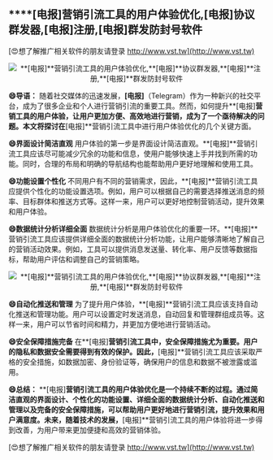 ## ****[电报]**营销引流工具的用户体验优化,**[电报]**协议群发器,**[电报]**注册,**[电报]**群发防封号软件**

[😍想了解推广相关软件的朋友请登录 http://www.vst.tw](http://www.vst.tw)

 <center><img src="https://vst.tw/MP4/tuiguang/png/0.png" alt="**[电报]**营销引流工具的用户体验优化,**[电报]**协议群发器,**[电报]**注册,**[电报]**群发防封号软件"></center>

**😄导语：**
随着社交媒体的迅速发展，**[电报]**（Telegram）作为一种新兴的社交平台，成为了很多企业和个人进行营销引流的重要工具。然而，如何提升**[电报]**营销工具的用户体验，让用户更加方便、高效地进行营销，成为了一个亟待解决的问题。本文将探讨在**[电报]**营销引流工具中进行用户体验优化的几个关键方面。

**😄界面设计简洁直观**
用户体验的第一步是界面设计简洁直观。**[电报]**营销引流工具应该尽可能减少冗余的功能和信息，使用户能够快速上手并找到所需的功能。同时，合理的布局和明确的导航结构也能帮助用户更好地理解和使用工具。

**😄功能设置个性化**
不同用户有不同的营销需求，因此，**[电报]**营销引流工具应提供个性化的功能设置选项。例如，用户可以根据自己的需要选择推送消息的频率、目标群体和推送方式等。这样一来，用户可以更好地控制营销活动，提升效果和用户体验。

**😄数据统计分析详细全面**
数据统计分析是用户体验优化的重要一环。**[电报]**营销引流工具应该提供详细全面的数据统计分析功能，让用户能够清晰地了解自己的营销活动效果。例如，工具可以提供消息发送量、转化率、用户反馈等数据指标，帮助用户评估和调整自己的营销策略。

 <center><img src="https://vst.tw/MP4/tuiguang/png/6.png" alt="**[电报]**营销引流工具的用户体验优化,**[电报]**协议群发器,**[电报]**注册,**[电报]**群发防封号软件"></center>

**😄自动化推送和管理**
为了提升用户体验，**[电报]**营销引流工具应该支持自动化推送和管理功能。用户可以设置定时发送消息，自动回复和管理群组成员等。这样一来，用户可以节省时间和精力，并更加方便地进行营销活动。

**😄安全保障措施完备**
在**[电报]**营销引流工具中，安全保障措施尤为重要。用户的隐私和数据安全需要得到有效的保护。因此，**[电报]**营销引流工具应该采取严格的安全措施，如数据加密、身份验证等，确保用户的信息和数据不被泄露或滥用。

**😄总结：**
**[电报]**营销引流工具的用户体验优化是一个持续不断的过程。通过简洁直观的界面设计、个性化的功能设置、详细全面的数据统计分析、自动化推送和管理以及完备的安全保障措施，可以帮助用户更好地进行营销引流，提升效果和用户满意度。未来，随着技术的发展，**[电报]**营销引流工具的用户体验将进一步得到改善，为用户带来更加便捷和高效的营销体验。

[😍想了解推广相关软件的朋友请登录 http://www.vst.tw](http://www.vst.tw)



